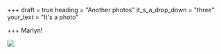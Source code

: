 +++
draft = true
heading = "Another photos"
it_s_a_drop_down = "three"
your_text = "It's a photo"

+++
Marlyn!

![](/uploads/dsc05076.jpg)